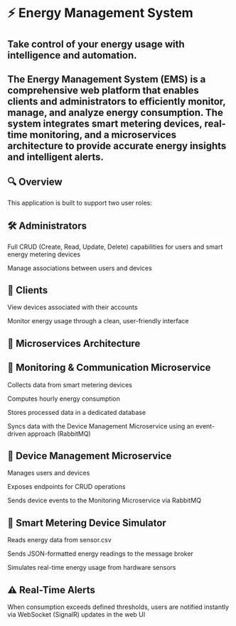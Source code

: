 # ⚡ Energy Management System
## Take control of your energy usage with intelligence and automation.

## The Energy Management System (EMS) is a comprehensive web platform that enables clients and administrators to efficiently monitor, manage, and analyze energy consumption. The system integrates smart metering devices, real-time monitoring, and a microservices architecture to provide accurate energy insights and intelligent alerts.

## 🔍 Overview
This application is built to support two user roles:

## 🛠️ Administrators

Full CRUD (Create, Read, Update, Delete) capabilities for users and smart energy metering devices

Manage associations between users and devices

## 👤 Clients

View devices associated with their accounts

Monitor energy usage through a clean, user-friendly interface

## 🧠 Microservices Architecture
## 📡 Monitoring & Communication Microservice
Collects data from smart metering devices

Computes hourly energy consumption

Stores processed data in a dedicated database

Syncs data with the Device Management Microservice using an event-driven approach (RabbitMQ)

## 🔁 Device Management Microservice
Manages users and devices

Exposes endpoints for CRUD operations

Sends device events to the Monitoring Microservice via RabbitMQ

## 🧪 Smart Metering Device Simulator
Reads energy data from sensor.csv

Sends JSON-formatted energy readings to the message broker

Simulates real-time energy usage from hardware sensors

## ⚠️ Real-Time Alerts
When consumption exceeds defined thresholds, users are notified instantly via WebSocket (SignalR) updates in the web UI
